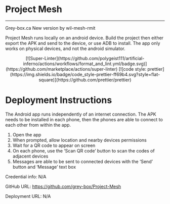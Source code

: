 # Project Mesh
-------------------
Grey-box.ca
New version by wil-mesh-rmit

Project Mesh runs locally on an android device. Build the project then either export the APK and send to the device, or use ADB to install. The app only works on physical devices, and not the android simulator. 

<p align="center">[![Super-Linter](https://github.com/polygeist111/artificial-inferno/actions/workflows/format_and_lint.yml/badge.svg)](https://github.com/marketplace/actions/super-linter) [![code style: prettier](https://img.shields.io/badge/code_style-prettier-ff69b4.svg?style=flat-square)](https://github.com/prettier/prettier)</p>

# Deployment Instructions
The Android app runs independently of an internet connection. The APK needs to be installed in each phone, then the phones are able to connect to each other from within the app. 
1. Open the app
2. When prompted, allow location and nearby devices permissions
3. Wait for a QR code to appear on screen
4. On each phone, use the ‘Scan QR code’ button to scan the codes of adjacent devices
5. Messages are able to be sent to connected devices with the ‘Send’ button and ‘Message’ text box


Credential info: N/A

GitHub URL: https://github.com/grey-box/Project-Mesh

Deployment URL: N/A
